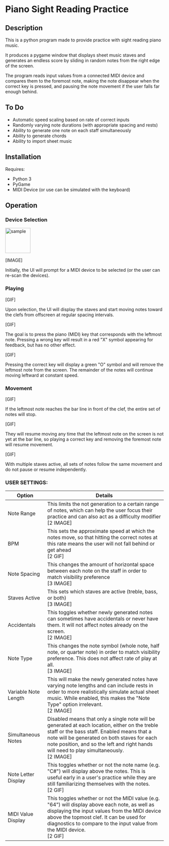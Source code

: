 # Piano Sight Reading Practice

## Description

This is a python program made to provide practice with sight reading piano music.

It produces a pygame window that displays sheet music staves and generates an endless score by sliding in random notes from the right edge of the screen.

The program reads input values from a connected MIDI device and compares them to the foremost note, making the note disappear when the correct key is pressed, and pausing the note movement if the user falls far enough behind.

## To Do

- Automatic speed scaling based on rate of correct inputs
- Randomly varying note durations (with appropriate spacing and rests)
- Ability to generate one note on each staff simultaneously
- Ability to generate chords
- Ability to import sheet music

## Installation

Requires:
- Python 3
- PyGame
- MIDI Device (or use can be simulated with the keyboard)

## Operation

### Device Selection
<img src="images/titlescreen.png" alt="sample" width="80" height="80">

[IMAGE]

Initially, the UI will prompt for a MIDI device to be selected (or the user can re-scan the devices).

### Playing
[GIF]

Upon selection, the UI will display the staves and start moving notes toward the clefs from offscreen at regular spacing intervals. 

[GIF]

The goal is to press the piano (MIDI) key that corresponds with the leftmost note.  Pressing a wrong key will result in a red "X" symbol appearing for feedback, but has no other effect.

[GIF]

Pressing the correct key will display a green "O" symbol and will remove the leftmost note from the screen.  The remainder of the notes will continue moving leftward at constant speed.

### Movement
[GIF]

If the leftmost note reaches the bar line in front of the clef, the entire set of notes will stop.

[GIF]

They will resume moving any time that the leftmost note on the screen is not yet at the bar line, so playing a correct key and removing the foremost note will resume movement.

[GIF]

With multiple staves active, all sets of notes follow the same movement and do not pause or resume independently.

### USER SETTINGS:

Option | Details
-------|-------
Note Range			 | This limits the not generation to a certain range of notes, which can help the user focus their practice and can also act as a difficulty modifier<br>[2 IMAGE]
BPM					 | This sets the approximate speed at which the notes move, so that hitting the correct notes at this rate means the user will not fall behind or get ahead<br>[2 GIF]
Note Spacing		 | This changes the amount of horizontal space between each note on the staff in order to match visibility preference<br>[3 IMAGE]
Staves Active		 | This sets which staves are active (treble, bass, or both)<br>[3 IMAGE]
Accidentals			 | This toggles whether newly generated notes can sometimes have accidentals or never have them.  It will not affect notes already on the screen.<br>[2 IMAGE]
Note Type			 | This changes the note symbol (whole note, half note, or quarter note) in order to match visibility preference.  This does not affect rate of play at all.<br>[3 IMAGE]
Variable Note Length | This will make the newly generated notes have varying note lengths and can include rests in order to more realistically simulate actual sheet music.  While enabled, this makes the "Note Type" option irrelevant.<br>[2 IMAGE]
Simultaneous Notes	 | Disabled means that only a single note will be generated at each location, either on the treble staff or the bass staff.  Enabled means that a note will be generated on both staves for each note position, and so the left and right hands will need to play simultaneously.<br>[2 IMAGE]
Note Letter Display	 | This toggles whether or not the note name (e.g. "C#") will display above the notes.  This is useful early in a user's practice while they are still familiarizing themselves with the notes.<br>[2 GIF]
MIDI Value Display	 | This toggles whether or not the MIDI value (e.g. "64") will display above each note, as well as displaying the input values from the MIDI device above the topmost clef.  It can be used for diagnostics to compare to the input value from the MIDI device.<br>[2 GIF]